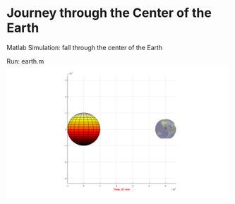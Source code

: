 # Journey through the Center of the Earth

Matlab Simulation: fall through the center of the Earth

Run: earth.m
![](prev.png)
